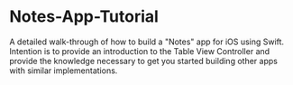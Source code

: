 # Notes-App-Tutorial
A detailed walk-through of how to build a "Notes" app for iOS using Swift. Intention is to provide an introduction to the Table View Controller and provide the knowledge necessary to get you started building other apps with similar implementations.  
